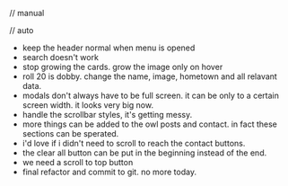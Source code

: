 // manual

// auto

- keep the header normal when menu is opened
- search doesn't work
- stop growing the cards. grow the image only on hover
- roll 20 is dobby. change the name, image, hometown and all relavant data.
- modals don't always have to be full screen. it can be only to a certain screen width. it looks very big now.
- handle the scrollbar styles, it's getting messy.
- more things can be added to the owl posts and contact. in fact these sections can be sperated.
- i'd love if i didn't need to scroll to reach the contact buttons.
- the clear all button can be put in the beginning instead of the end.
- we need a scroll to top button
- final refactor and commit to git. no more today.
